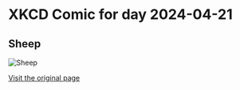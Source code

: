 
# XKCD Comic for day 2024-04-21

## Sheep

![Sheep](https://imgs.xkcd.com/comics/sheep.jpg "I think it's the sheep zapping the cactus and not vice-versa")

[Visit the original page](https://xkcd.com/35/)
